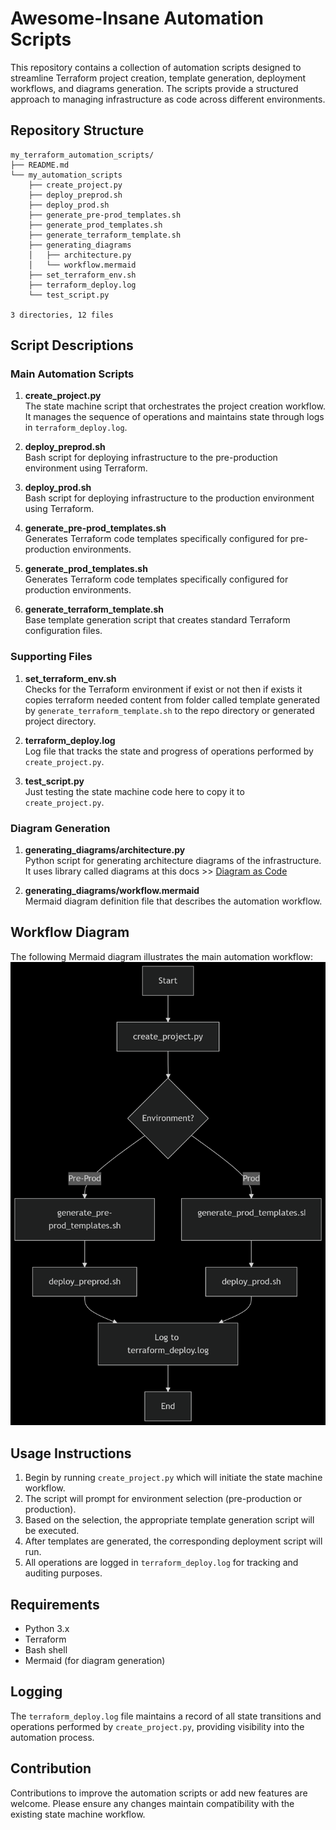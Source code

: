 # Awesome-Insane Automation Scripts

This repository contains a collection of automation scripts designed to streamline Terraform project creation, template generation, deployment workflows, and diagrams generation. The scripts provide a structured approach to managing infrastructure as code across different environments.

## Repository Structure

```
my_terraform_automation_scripts/
├── README.md
└── my_automation_scripts
    ├── create_project.py
    ├── deploy_preprod.sh
    ├── deploy_prod.sh
    ├── generate_pre-prod_templates.sh
    ├── generate_prod_templates.sh
    ├── generate_terraform_template.sh
    ├── generating_diagrams
    │   ├── architecture.py
    │   └── workflow.mermaid
    ├── set_terraform_env.sh
    ├── terraform_deploy.log
    └── test_script.py

3 directories, 12 files
```

## Script Descriptions

### Main Automation Scripts

1. **create_project.py**  
   The state machine script that orchestrates the project creation workflow. It manages the sequence of operations and maintains state through logs in `terraform_deploy.log`.

2. **deploy_preprod.sh**  
   Bash script for deploying infrastructure to the pre-production environment using Terraform.

3. **deploy_prod.sh**  
   Bash script for deploying infrastructure to the production environment using Terraform.

4. **generate_pre-prod_templates.sh**  
   Generates Terraform code templates specifically configured for pre-production environments.

5. **generate_prod_templates.sh**  
   Generates Terraform code templates specifically configured for production environments.

6. **generate_terraform_template.sh**  
   Base template generation script that creates standard Terraform configuration files.

### Supporting Files

1. **set_terraform_env.sh**  
   Checks for the Terraform environment if exist or not then if exists it copies terraform needed content from folder called template generated by `generate_terraform_template.sh` to the repo directory or generated project directory.

2. **terraform_deploy.log**  
   Log file that tracks the state and progress of operations performed by `create_project.py`.

3. **test_script.py**  
   Just testing the state machine code here to copy it to `create_project.py`.

### Diagram Generation

1. **generating_diagrams/architecture.py**  
   Python script for generating architecture diagrams of the infrastructure. It uses library called diagrams at this docs >>
   [Diagram as Code](https://diagrams.mingrammer.com/docs/getting-started/installation)

2. **generating_diagrams/workflow.mermaid**  
   Mermaid diagram definition file that describes the automation workflow.

## Workflow Diagram

The following Mermaid diagram illustrates the main automation workflow:
![workflow_diagram](my_automation_scripts/workflow_diagram.png)

## Usage Instructions

1. Begin by running `create_project.py` which will initiate the state machine workflow.
2. The script will prompt for environment selection (pre-production or production).
3. Based on the selection, the appropriate template generation script will be executed.
4. After templates are generated, the corresponding deployment script will run.
5. All operations are logged in `terraform_deploy.log` for tracking and auditing purposes.

## Requirements

- Python 3.x
- Terraform
- Bash shell
- Mermaid (for diagram generation)

## Logging

The `terraform_deploy.log` file maintains a record of all state transitions and operations performed by `create_project.py`, providing visibility into the automation process.

## Contribution

Contributions to improve the automation scripts or add new features are welcome. Please ensure any changes maintain compatibility with the existing state machine workflow.
